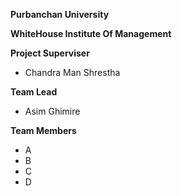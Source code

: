 **Purbanchan University**

**WhiteHouse Institute Of Management**

**Project Superviser**

 * Chandra Man Shrestha

**Team Lead**

* Asim Ghimire

**Team Members**

* A
* B
* C
* D